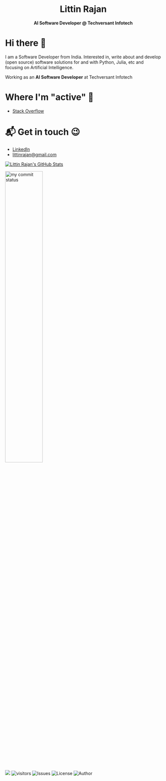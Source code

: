 <h1 align='center' style="color=blue;"> Littin Rajan </h1>
 <p align='center'><b>AI Software Developer @ Techversant Infotech</b></p>


# Hi there 👋

I am a Software Developer from India. Interested in, write about and develop (open source) software solutions for and with Python, Julia, etc and focusing on Artificial Intelligence.

Working as an **AI Software Developer** at Techversant Infotech


# Where I'm "active" 🙂
* [Stack Overflow](https://stackoverflow.com/users/12266677/littin-rajan)

# 📬 Get in touch 😉
- [LinkedIn](https://www.linkedin.com/in/littinrajan)
- [littinrajan@gmail.com](mailto:littinrajan@gmail.com)



<a href="https://github.com/littintech/littintech">
  <img align="center" src="https://github-readme-stats.vercel.app/api?username=littintech&show_icons=true&line_height=27&count_private=true&title_color=ffffff&text_color=c9cacc&icon_color=2bbc8a&bg_color=1d1f21" alt="Littin Rajan's GitHub Stats" />
</a>

<p align="left">
<img src="https://github-readme-streak-stats.herokuapp.com/?user=littintech&theme=ads-juicy-fresh&hide_border=true" alt="my commit status" width="49%" /> 
</p>

![](https://komarev.com/ghpvc/?username=littintech&color=blue&style=plastic&label=Profile+Views) 
![visitors](https://visitor-badge.glitch.me/badge?page_id=littintech.visitor-badge&left_color=blue&right_color=red) 
![Issues](https://img.shields.io/github/issues/littintech/littintech) 
![License](https://img.shields.io/github/license/littintech/littintech) 
![Author](https://img.shields.io/badge/author-littintech-blue)

<!-- ## Stargazers over time
[![Stargazers over time](https://starchart.cc/littinrajan/littinrajan.svg)](https://starchart.cc/littintech/littintech -->
